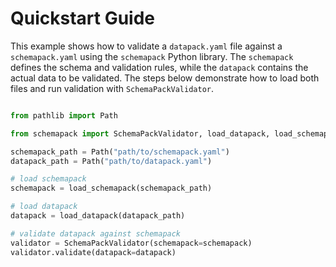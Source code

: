 # Quickstart Guide

This example shows how to validate a `datapack.yaml` file against a `schemapack.yaml` using the `schemapack` Python library. The `schemapack` defines the schema and validation rules, while the `datapack` contains the actual data to be validated. The steps below demonstrate how to load both files and run validation with `SchemaPackValidator`.

```python

from pathlib import Path

from schemapack import SchemaPackValidator, load_datapack, load_schemapack

schemapack_path = Path("path/to/schemapack.yaml")
datapack_path = Path("path/to/datapack.yaml")

# load schemapack
schemapack = load_schemapack(schemapack_path)

# load datapack
datapack = load_datapack(datapack_path)

# validate datapack against schemapack
validator = SchemaPackValidator(schemapack=schemapack)
validator.validate(datapack=datapack)
```
